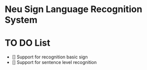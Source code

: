 # Neu Sign Language Recognition System

# TO DO List

* [] Support for recognition basic sign
* [] Support for sentence level recognition

